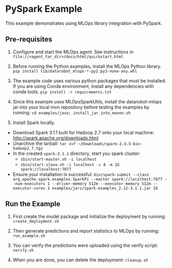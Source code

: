 # PySpark Example

This example demonstrates using MLOps library integration with PySpark. 

## Pre-requisites

1. Configure and start the MLOps agent. See instructions in
`file://<agent_tar_dir>/docs/html/quickstart.html`

2. Before running the Python examples, install the MLOps Python library.
`pip install lib/datarobot_mlops-*-py2.py3-none-any.whl`

3. The example code uses various python packages that must be installed.
If you are using Conda environment, install any dependencies with conda tools.
`pip install -r requirements.txt`

4. Since this example uses MLOpsSparkUtils, install the datarobot-mlops jar into
your local mvn repository before testing the examples by running:
`cd examples/java; install_jar_into_maven.sh`

5. Install Spark locally.
- Download Spark 3.1.1 built for Hadoop 2.7 onto your local machine: http://spark.apache.org/downloads.html
- Unarchive the tarball: `tar xvf ~/Downloads/spark-2.4.5-bin-hadoop2.7.tgz`
- In the created `spark-3.1.1` directory, start you spark cluster:
  - `sbin/start-master.sh -i localhost`
  - `sbin/start-slave.sh -i localhost -c 8 -m 2G spark://localhost:7077`
- Ensure your installation is successful: `bin/spark-submit --class org.apache.spark.examples.SparkPi --master spark://localhost:7077 --num-executors 1 --driver-memory 512m --executor-memory 512m --executor-cores 1 examples/jars/spark-examples_2.12-3.1.1.jar 10`

## Run the Example

1. First create the model package and initialize the deployment by running:
   `create_deployment.sh`

2. Then generate predictions and report statistics to MLOps by running:
   `run_example.sh`
   
3. You can verify the predictions were uploaded using the verify script:
   `verify.sh`
   
4. When you are done, you can delete the deployment:
   `cleanup.sh`